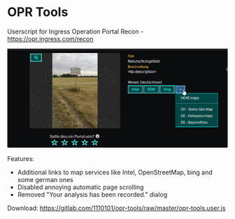 # OPR Tools
Userscript for Ingress Operation Portal Recon - https://opr.ingress.com/recon

![](./image/opr-tools.png)

Features:
- Additional links to map services like Intel, OpenStreetMap, bing and some german ones
- Disabled annoying automatic page scrolling
- Removed "Your analysis has been recorded." dialog

Download: https://gitlab.com/1110101/opr-tools/raw/master/opr-tools.user.js